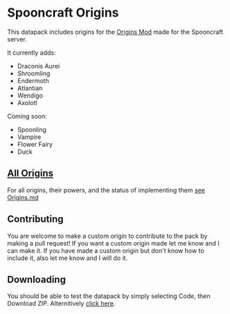 # Spooncraft Origins

This datapack includes origins for the [Origins Mod](https://modrinth.com/mod/origins) made for the Spooncraft server.

It currently adds:
- Draconis Aurei
- Shroomling
- Endermoth
- Atlantian
- Wendigo
- Axolotl

Coming soon:
- Spoonling
- Vampire
- Flower Fairy
- Duck


## [All Origins](Origins.md)
For all origins, their powers, and the status of implementing them [see Origins.md](Origins.md)

## Contributing
You are welcome to make a custom origin to contribute to the pack by making a pull request!
If you want a custom origin made let me know and I can make it.
If you have made a custom origin but don't know how to include it, also let me know and I will do it.

## Downloading
You should be able to test the datapack by simply selecting Code, then Download ZIP.
Alternitively [click here](https://github.com/GoldenRedstone/Spooncraft-Origins/archive/refs/heads/main.zip).
